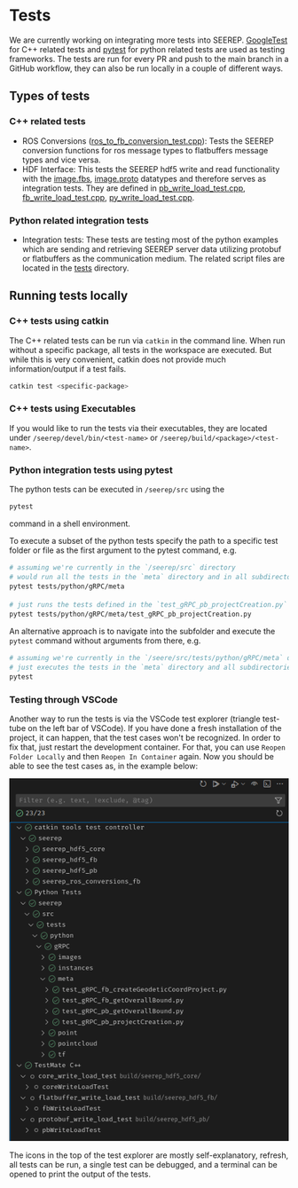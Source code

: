 # Tests

We are currently working on integrating more tests into SEEREP.
[GoogleTest](https://github.com/google/googletest) for C++ related tests and
[pytest](https://github.com/pytest-dev/pytest) for python related tests are used as testing frameworks.
The tests are run for every PR and push to the main branch in a GitHub workflow,
they can also be run locally in a couple of different ways.

## Types of tests

### C++ related tests

- ROS Conversions ([ros_to_fb_conversion_test.cpp](https://github.com/agri-gaia/seerep/blob/main/seerep_ros/seerep_ros_conversions_fb/test/ros_to_fb_conversion_test.cpp)):
    Tests the SEEREP conversion functions for ros message types to flatbuffers message types and vice versa.
- HDF Interface:
    This tests the SEEREP hdf5 write and read functionality with the [image.fbs](https://github.com/agri-gaia/seerep/blob/main/seerep_msgs/fbs/image.fbs),
    [image.proto](https://github.com/agri-gaia/seerep/blob/main/seerep_msgs/protos/image.proto) datatypes and therefore
    serves as integration tests.
    They are defined in [pb_write_load_test.cpp](https://github.com/agri-gaia/seerep/blob/main/seerep_hdf5/seerep_hdf5_pb/test/pb_write_load_test.cpp),
    [fb_write_load_test.cpp](https://github.com/agri-gaia/seerep/blob/main/seerep_hdf5/seerep_hdf5_fb/test/fb_write_load_test.cpp),
    [py_write_load_test.cpp](https://github.com/agri-gaia/seerep/blob/main/seerep_hdf5/seerep_hdf5_py/test/py_write_load_test.cpp).

### Python related integration tests

- Integration tests:
    These tests are testing most of the python examples which are sending and retrieving SEEREP
    server data utilizing protobuf or flatbuffers as the communication medium.
    The related script files are located in the [tests](https://github.com/agri-gaia/seerep/blob/main/tests) directory.

## Running tests locally

### C++ tests using catkin

The C++ related tests can be run via `catkin` in the command line. When run without a
specific package, all tests in the workspace are executed. But while this is very
convenient, catkin does not provide much information/output if a test fails.

```bash
catkin test <specific-package>
```

### C++ tests using Executables

If you would like to run the tests via their executables, they are located under
`/seerep/devel/bin/<test-name>` or `/seerep/build/<package>/<test-name>`.

### Python integration tests using pytest

The python tests can be executed in `/seerep/src` using the

```bash
pytest
```

command in a shell environment.

To execute a subset of the python tests specify the path to a specific test folder or file as the first argument to the
pytest command, e.g.

```bash
# assuming we're currently in the `/seerep/src` directory
# would run all the tests in the `meta` directory and in all subdirectories of `meta`
pytest tests/python/gRPC/meta

# just runs the tests defined in the `test_gRPC_pb_projectCreation.py` script
pytest tests/python/gRPC/meta/test_gRPC_pb_projectCreation.py
```

An alternative approach is to navigate into the subfolder and execute the `pytest` command without arguments from there,
e.g.

```bash
# assuming we're currently in the `/seere/src/tests/python/gRPC/meta` directory
# just executes the tests in the `meta` directory and all subdirectories of `meta`
pytest
```

### Testing through VSCode

Another way to run the tests is via the VSCode test explorer (triangle test-tube on
the left bar of VSCode). If you have done a fresh installation of the project, it
can happen, that the test cases won't be recognized. In order to fix that, just
restart the development container. For that, you can use `Reopen Folder Locally`
and then `Reopen In Container` again. Now you should be able to see the test cases as,
in the example below:

![vs-code-test-explorer](../../imgs/VSCode-Testing.png)

The icons in the top of the test explorer are mostly self-explanatory, refresh, all tests
can be run, a single test can be debugged, and a terminal can be opened to print
the output of the tests.
